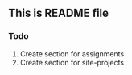## This is README file

### Todo

1. Create section for assignments
2. Create section for site-projects
